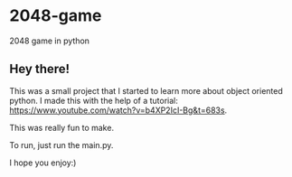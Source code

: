# 2048-game
2048 game in python

## Hey there!

This was a small project that I started to learn more about object oriented python. I made this with the help of a tutorial: https://www.youtube.com/watch?v=b4XP2IcI-Bg&t=683s.

This was really fun to make.

To run, just run the main.py.

I hope you enjoy:)
